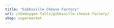 ```yaml
---
title: "Gibbsville Cheese Factory"
url: /sheboygan-falls/gibbsville-cheese-factory/
shop: supermarket
---
```

